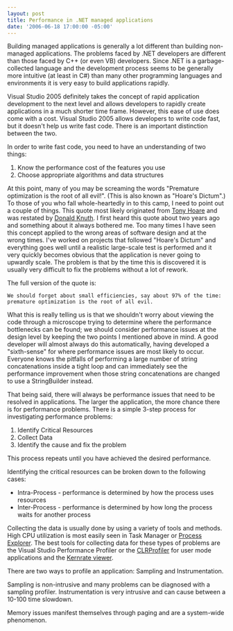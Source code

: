 ```yaml
---
layout: post
title: Performance in .NET managed applications
date: '2006-06-18 17:00:00 -05:00'
---
```


Building managed applications is generally a lot different than building non-managed applications. The problems faced by .NET developers are different than those faced by C++ (or even VB) developers. Since .NET is a garbage-collected language and the development process seems to be generally more intuitive (at least in C#) than many other programming languages and environments it is very easy to build applications rapidly.

Visual Studio 2005 definitely takes the concept of rapid application development to the next level and allows developers to rapidly create applications in a much shorter time frame. However, this ease of use does come with a cost. Visual Studio 2005 allows developers to write code fast, but it doesn't help us write fast code. There is an important distinction between the two.

In order to write fast code, you need to have an understanding of two things:

1. Know the performance cost of the features you use
2. Choose appropriate algorithms and data structures

At this point, many of you may be screaming the words "Premature optimization is the root of all evil!". (This is also known as "Hoare's Dictum".) To those of you who fall whole-heartedly in to this camp, I need to point out a couple of things. This quote most likely originated from [Tony Hoare](http://en.wikiquote.org/wiki/C._A._R._Hoare) and was restated by [Donald Knuth](http://en.wikipedia.org/wiki/Donald_Knuth). I first heard this quote about two years ago and something about it always bothered me. Too many times I have seen this concept applied to the wrong areas of software design and at the wrong times. I've worked on projects that followed "Hoare's Dictum" and everything goes well until a realistic large-scale test is performed and it very quickly becomes obvious that the application is never going to upwardly scale. The problem is that by the time this is discovered it is usually very difficult to fix the problems without a lot of rework.

The full version of the quote is:

```We should forget about small efficiencies, say about 97% of the time: premature optimization is the root of all evil.```

What this is really telling us is that we shouldn't worry about viewing the code through a microscope trying to determine where the performance bottlenecks can be found; we should consider performance issues at the design level by keeping the two points I mentioned above in mind. A good developer will almost always do this automatically, having developed a "sixth-sense" for where performance issues are most likely to occur. Everyone knows the pitfalls of performing a large number of string concatenations inside a tight loop and can immediately see the performance improvement when those string concatenations are changed to use a StringBuilder instead.

That being said, there will always be performance issues that need to be resolved in applications. The larger the application, the more chance there is for performance problems. There is a simple 3-step process for investigating performance problems:

1. Identify Critical Resources
2. Collect Data
3. Identify the cause and fix the problem

This process repeats until you have achieved the desired performance.

Identifying the critical resources can be broken down to the following cases:

* Intra-Process - performance is determined by how the process uses resources
* Inter-Process - performance is determined by how long the process waits for another process

Collecting the data is usually done by using a variety of tools and methods. High CPU utilization is most easily seen in Task Manager or [Process Explorer](http://www.sysinternals.com/Utilities/ProcessExplorer.html). The best tools for collecting data for these types of problems are the Visual Studio Performance Profiler or the [CLRProfiler](http://msdn.microsoft.com/netframework/downloads/tools/default.aspx) for user mode applications and the [Kernrate viewer](http://www.microsoft.com/whdc/system/sysperf/krview.mspx).

There are two ways to profile an application: Sampling and Instrumentation.

Sampling is non-intrusive and many problems can be diagnosed with a sampling profiler. Instrumentation is very intrusive and can cause between a 10-100 time slowdown.

Memory issues manifest themselves through paging and are a system-wide phenomenon.